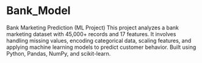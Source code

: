 # Bank_Model
Bank Marketing Prediction (ML Project) This project analyzes a bank marketing dataset with 45,000+ records and 17 features. It involves handling missing values, encoding categorical data, scaling features, and applying machine learning models to predict customer behavior. Built using Python, Pandas, NumPy, and scikit-learn.
